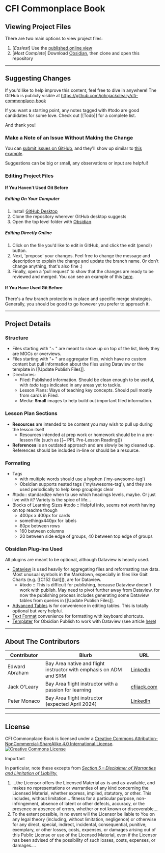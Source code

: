 # CFI Commonplace Book
## Viewing Project Files
There are two main options to view project files:
 1. [*Easiest*] Use the [published online view](https://publish.obsidian.md/cfi-commonplace-book/)
 2. [*Most Complete*] Download [Obsidian](https://obsidian.md/), then clone and open this repository

---

## Suggesting Changes
If you'd like to help improve this content, feel free to dive in anywhere! The GitHub is publicly visible at https://github.com/johnjackoleary/cfi-commonplace-book

If you want a starting point, any notes tagged with #todo are good candidates for some love. Check out [[Todo]] for a complete list.

And thank you!

### Make a Note of an Issue Without Making the Change
You can [submit issues on GitHub](https://github.com/johnjackoleary/cfi-commonplace-book/issues), and they'll show up similar to [this example](https://github.com/johnjackoleary/cfi-commonplace-book/issues/10).

Suggestions can be big or small, any observations or input are helpful!

### Editing Project Files
#### If You Haven't Used Git Before
##### Editing On Your Computer
1. Install [GitHub Desktop](https://desktop.github.com)
2. Clone the repository wherever GitHub desktop suggests
3. Open the top level folder with [Obsidian](https://obsidian.md/)

##### Editing Directly Online
1. Click on the file you'd like to edit in GitHub, and click the edit (pencil) button.
2. Next, 'propose' your changes. Feel free to change the message and description to explain the change and update the branch name. Or don't change anything, that's also fine :)
3. Finally, open a 'pull request' to show that the changes are ready to be reviewed and merged. You can see an example of this [here](https://github.com/johnjackoleary/cfi-commonplace-book/pull/9).

#### If You Have Used Git Before
There's a few branch protections in place and specific merge strategies. Generally, you should be good to go however you prefer to approach it.

---

## Project Details
### Structure
- Files starting with "~ " are meant to show up on top of the list, likely they are MOCs or overviews. 
- Files starting with "+ " are aggregator files, which have no custom content but pull information about the files using Dataview or the template in [[Update Publish Files]].
- Directories:
	- Filed: Published information. Should be clean enough to be useful, with *todo* tags indicated in any areas yet to tackle.
	- Lesson Plans: Ways of teaching key concepts. Should pull mostly from cards in Filed.
	- Media: **Small** images to help build out important filed information.

### Lesson Plan Sections
- **Resources** are intended to be content you may wish to pull up during the lesson itself
	- Resources intended at prep work or homework should be in a pre-lesson file (such as [[~ PPL Pre-Lesson Reading]])
- **References** is an outdated approach and are slowly being cleaned up. References should be included in-line or should be a resource.

### Formating
- Tags
	- with multiple words should use a hyphen ('my-awesome-tag')
	- Obsidian supports nested tags ('my/awesome-tag'), and they are used periodically to help keep groupings clear
- #todo:: standardize when to use which headings levels, maybe. Or just live with it? Variety is the spice of life...
- Blocks of Learning Sizes #todo :: Helpful info, seems not worth having on top readme though
	- 400px x 400px for cards
	- somethingx440px for labels
	- 80px between rows
	- 160 between columns
	- 20 between side edge of groups, 40 between top edge of groups

### Obsidian Plug-ins Used
All plugins are meant to be optional, although Dataview is heavily used.
- [Dataview](https://github.com/blacksmithgu/obsidian-dataview) is used heavily for aggregating files and reformatting raw data. Most unusual symbols in the Markdown, especially in files like Gait Charts (e.g. [[C152 Gait]]), are for Dataview.
	- #todo :: This is difficult for publishing, because Dataview doesn't work with publish. May need to pivot further away from Dataview, for now the publishing process includes generating some Dataview tables from queries in [[Update Publish Files]].
- [Advanced Tables](https://github.com/tgrosinger/advanced-tables-obsidian) is for convenience in editing tables. This is totally optional but very helpful.
- [Text Format](https://github.com/Benature/obsidian-text-format) convenience for formatting with keyboard shortcuts.
- [Templater](https://silentvoid13.github.io/Templater/) for Obsidian Publish to work with Dataview (see article [here](https://joschua.io/posts/2023/09/01/obsidian-publish-dataview/))

---

## About The Contributors
| Contributor    | Blurb                                                              | URL                                                              |
| -------------- | ------------------------------------------------------------------ | ---------------------------------------------------------------- |
| Edward Abraham | Bay Area native and flight instructor with emphasis on ADM and SRM | [LinkedIn](https://www.linkedin.com/in/edward-abraham-1ba117129) |
| Jack O'Leary   | Bay Area flight instructor with a passion for learning             | [cfijack.com](https://www.cfijack.com)                           |
| Peter Monaco   | Bay Area flight instructor (expected April 2024)             | [LinkedIn](https://www.linkedin.com/in/petermonaco/)                           |

---

## License
<span xmlns:dct="http://purl.org/dc/terms/" property="dct:title">CFI Commonplace Book</span> is licensed under a <a rel="license" href="http://creativecommons.org/licenses/by-nc-sa/4.0/">Creative Commons Attribution-NonCommercial-ShareAlike 4.0 International License</a>.
<a rel="license" href="http://creativecommons.org/licenses/by-nc-sa/4.0/"><img alt="Creative Commons License" style="border-width:0" src="https://i.creativecommons.org/l/by-nc-sa/4.0/88x31.png" /></a>

> [!important] 
> In particular, note these excepts from *[Section 5 – Disclaimer of Warranties and Limitation of Liability.](https://creativecommons.org/licenses/by-nc-sa/4.0/legalcode.en#s5)*
> 1. ...the Licensor offers the Licensed Material as-is and as-available, and makes no representations or warranties of any kind concerning the Licensed Material, whether express, implied, statutory, or other. This includes, without limitation... fitness for a particular purpose, non-infringement, absence of latent or other defects, accuracy, or the presence or absence of errors, whether or not known or discoverable....
> 2. To the extent possible, in no event will the Licensor be liable to You on any legal theory (including, without limitation, negligence) or otherwise for any direct, special, indirect, incidental, consequential, punitive, exemplary, or other losses, costs, expenses, or damages arising out of this Public License or use of the Licensed Material, even if the Licensor has been advised of the possibility of such losses, costs, expenses, or damages....